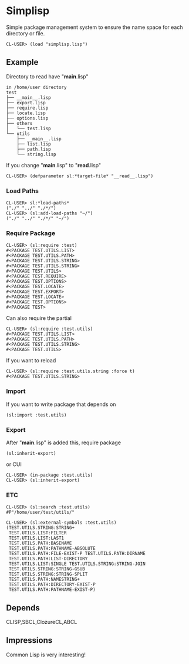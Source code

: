 Simplisp
======================
Simple package management system to ensure the name space for each directory or file.

    CL-USER> (load "simplisp.lisp")
 
Example
------

Directory to read have "__main__.lisp"

    in /home/user directory
    test
    ├── __main__.lisp
    ├── export.lisp
    ├── require.lisp
    ├── locate.lisp
    ├── options.lisp
    ├── others
    │   └── test.lisp
    └── utils
        ├── __main__.lisp
        ├── list.lisp
        ├── path.lisp
        └── string.lisp
    
If you change "__main__.lisp" to "__read__.lisp"

    CL-USER> (defparameter sl:*target-file* "__read__.lisp")
 
### Load Paths ###

    CL-USER> sl:*load-paths*
    ("./" "../" "./*/")
    CL-USER> (sl:add-load-paths "~/")
    ("./" "../" "./*/" "~/")

### Require Package ###

    CL-USER> (sl:require :test)
    #<PACKAGE TEST.UTILS.LIST>
    #<PACKAGE TEST.UTILS.PATH>
    #<PACKAGE TEST.UTILS.STRING>
    #<PACKAGE TEST.UTILS.STRING>
    #<PACKAGE TEST.UTILS>
    #<PACKAGE TEST.REQUIRE>
    #<PACKAGE TEST.OPTIONS>
    #<PACKAGE TEST.LOCATE>
    #<PACKAGE TEST.EXPORT>
    #<PACKAGE TEST.LOCATE>
    #<PACKAGE TEST.OPTIONS>
    #<PACKAGE TEST>
 
Can also require the partial

    CL-USER> (sl:require :test.utils)
    #<PACKAGE TEST.UTILS.LIST>
    #<PACKAGE TEST.UTILS.PATH>
    #<PACKAGE TEST.UTILS.STRING>
    #<PACKAGE TEST.UTILS>

If you want to reload

    CL-USER> (sl:require :test.utils.string :force t)
    #<PACKAGE TEST.UTILS.STRING>

### Import ###

If you want to write package that depends on

    (sl:import :test.utils)

### Export ###

After "__main__.lisp" is added this, require package

    (sl:inherit-export)

or CUI

    CL-USER> (in-package :test.utils)
    CL-USER> (sl:inherit-export)

### ETC ###

    CL-USER> (sl:search :test.utils)
    #P"/home/user/test/utils/"

    CL-USER> (sl:external-symbols :test.utils)
    (TEST.UTILS.STRING:STRING+
     TEST.UTILS.LIST:FILTER
     TEST.UTILS.LIST:LAST1
     TEST.UTILS.PATH:BASENAME
     TEST.UTILS.PATH:PATHNAME-ABSOLUTE
     TEST.UTILS.PATH:FILE-EXIST-P TEST.UTILS.PATH:DIRNAME
     TEST.UTILS.PATH:LIST-DIRECTORY
     TEST.UTILS.LIST:SINGLE TEST.UTILS.STRING:STRING-JOIN
     TEST.UTILS.STRING:STRING-GSUB
     TEST.UTILS.STRING:STRING-SPLIT
     TEST.UTILS.PATH:NAMESTRING+
     TEST.UTILS.PATH:DIRECTORY-EXIST-P
     TEST.UTILS.PATH:PATHNAME-EXIST-P)

Depends
------
CLISP,SBCL,ClozureCL,ABCL

Impressions
------
Common Lisp is very interesting! 



